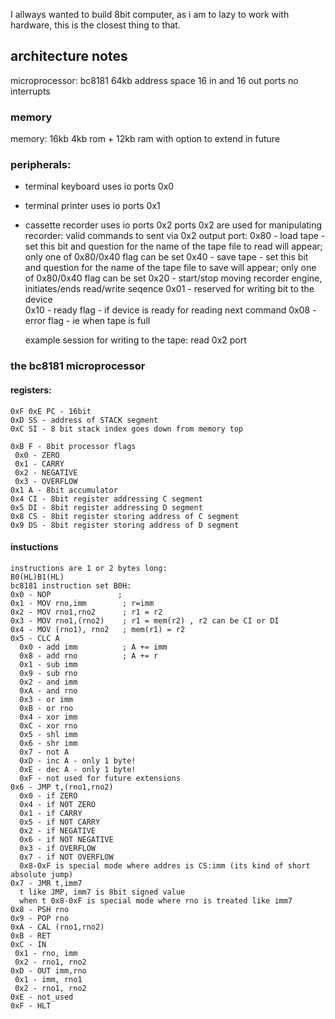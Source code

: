 I allways wanted to build 8bit computer, as i am to lazy to work with hardware, this is the closest thing to that.

## architecture notes
microprocessor: bc8181
64kb address space
16 in and 16 out ports
no interrupts

### memory
memory: 16kb
4kb rom + 12kb ram with option to extend in future

### peripherals:
- terminal keyboard uses io ports 0x0
- terminal printer uses io ports 0x1
- cassette recorder uses io ports 0x2
  ports 0x2 are used for manipulating recorder:
    valid commands to sent via 0x2 output port:
    0x80 - load tape - set this bit and question for the name of the tape file to read will appear; only one of 0x80/0x40 flag can be set
    0x40 - save tape - set this bit and question for the name of the tape file to save will appear; only one of 0x80/0x40 flag can be set
    0x20 - start/stop moving recorder engine, initiates/ends read/write seqence
    0x01 - reserved for writing bit to the device    
    0x10 - ready flag - if device is ready for reading next command
    0x08 - error flag - ie when tape is full

  example session for writing to the tape:
  read 0x2 port

### the bc8181 microprocessor
#### registers:
```
0xF 0xE PC - 16bit
0xD SS - address of STACK segment
0xC SI - 8 bit stack index goes down from memory top

0xB F - 8bit processor flags
 0x0 - ZERO
 0x1 - CARRY
 0x2 - NEGATIVE
 0x3 - OVERFLOW
0x1 A - 8bit accumulator
0x4 CI - 8bit register addressing C segment
0x5 DI - 8bit register addressing D segment
0x8 CS - 8bit register storing address of C segment
0x9 DS - 8bit register storing address of D segment
```
#### instuctions
```
instructions are 1 or 2 bytes long:
B0(HL)B1(HL)
bc8181 instruction set B0H:
0x0 - NOP               ;
0x1 - MOV rno,imm        ; r=imm
0x2 - MOV rno1,rno2      ; r1 = r2
0x3 - MOV rno1,(rno2)    ; r1 = mem(r2) , r2 can be CI or DI
0x4 - MOV (rno1), rno2   ; mem(r1) = r2
0x5 - CLC A
  0x0 - add imm          ; A += imm
  0x8 - add rno          ; A += r
  0x1 - sub imm
  0x9 - sub rno
  0x2 - and imm
  0xA - and rno
  0x3 - or imm
  0xB - or rno
  0x4 - xor imm
  0xC - xor rno
  0x5 - shl imm
  0x6 - shr imm
  0x7 - not A
  0xD - inc A - only 1 byte!
  0xE - dec A - only 1 byte!
  0xF - not used for future extensions
0x6 - JMP t,(rno1,rno2)
  0x0 - if ZERO
  0x4 - if NOT ZERO
  0x1 - if CARRY
  0x5 - if NOT CARRY
  0x2 - if NEGATIVE
  0x6 - if NOT NEGATIVE
  0x3 - if OVERFLOW
  0x7 - if NOT OVERFLOW
  0x8-0xF is special mode where addres is CS:imm (its kind of short absolute jump)
0x7 - JMR t,imm7
  t like JMP, imm7 is 8bit signed value
  when t 0x8-0xF is special mode where rno is treated like imm7
0x8 - PSH rno
0x9 - POP rno
0xA - CAL (rno1,rno2)
0xB - RET
0xC - IN
 0x1 - rno, imm
 0x2 - rno1, rno2
0xD - OUT imm,rno
 0x1 - imm, rno1
 0x2 - rno1, rno2
0xE - not_used
0xF - HLT
```
